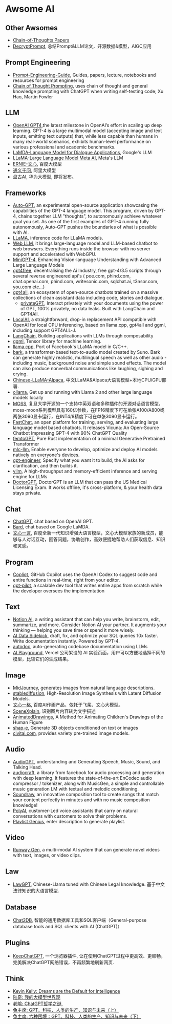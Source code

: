 # Awsome AI

## Other Awsomes

- [Chain-of-Thoughts Papers](https://github.com/Timothyxxx/Chain-of-ThoughtsPapers)
- [DecryptPrompt](https://github.com/DSXiangLi/DecryptPrompt), 总结Prompt&LLM论文，开源数据&模型，AIGC应用

## Prompt Engineering

- [Prompt-Engineering-Guide](https://github.com/dair-ai/Prompt-Engineering-Guide), Guides, papers, lecture, notebooks and resources for prompt engineering
- [Chain of Thought Prompting](https://martinfowler.com/articles/2023-chatgpt-xu-hao.html), uses chain of thought and general knowledge prompting with ChatGPT when writing self-testing code; Xu Hao, Martin Fowler
  
## LLM
- [OpenAI GPT4](https://openai.com/research/gpt-4),the latest milestone in OpenAI’s effort in scaling up deep learning. GPT-4 is a large multimodal model (accepting image and text inputs, emitting text outputs) that, while less capable than humans in many real-world scenarios, exhibits human-level performance on various professional and academic benchmarks.
- [LaMDA-Language Model for Dialogue Applications](https://blog.google/technology/ai/lamda/), Google's LLM
- [LLaMA-Large Language Model Meta AI](https://ai.facebook.com/blog/large-language-model-llama-meta-ai/), Meta's LLM
- [ERNIE-文心](https://wenxin.baidu.com/), 百度大模型
- [通义千问](https://tongyi.aliyun.com/), 阿里大模型
- 盘古AI, 华为大模型, 即将发布。

## Frameworks
- [Auto-GPT](https://github.com/Significant-Gravitas/Auto-GPT), an experimental open-source application showcasing the capabilities of the GPT-4 language model. This program, driven by GPT-4, chains together LLM "thoughts", to autonomously achieve whatever goal you set. As one of the first examples of GPT-4 running fully autonomously, Auto-GPT pushes the boundaries of what is possible with AI.
- [LLaMA](https://github.com/facebookresearch/llama), inference code for LLaMA models.
- [Web LLM](https://github.com/mlc-ai/web-llm), it brings large-language model and LLM-based chatbot to web browsers. Everything runs inside the browser with no server support and accelerated with WebGPU. 
- [MiniGPT-4](https://github.com/Vision-CAIR/MiniGPT-4), Enhancing Vision-language Understanding with Advanced Large Language Models
- [gpt4free](https://github.com/xtekky/gpt4free), decentralising the Ai Industry, free gpt-4/3.5 scripts through several reverse engineered api's ( poe.com, phind.com, chat.openai.com, phind.com, writesonic.com, sqlchat.ai, t3nsor.com, you.com etc...)
- [gpt4all](https://github.com/nomic-ai/gpt4all), an ecosystem of open-source chatbots trained on a massive collections of clean assistant data including code, stories and dialogue.
  - [privateGPT](https://github.com/imartinez/privateGPT), Interact privately with your documents using the power of GPT, 100% privately, no data leaks. Built with LangChain and GPT4All.
- [LocalAI](https://github.com/go-skynet/LocalAI), a straightforward, drop-in replacement API compatible with OpenAI for local CPU inferencing, based on llama.cpp, gpt4all and ggml, including support GPT4ALL-J.
- [LangChain](https://github.com/langchain-ai/langchain), Building applications with LLMs through composability
- [ggml](https://github.com/ggerganov/ggml), Tensor library for machine learning.
- [llama.cpp](https://github.com/ggerganov/llama.cpp), Port of Facebook's LLaMA model in C/C++.
- [bark](https://github.com/suno-ai/bark), a transformer-based text-to-audio model created by Suno. Bark can generate highly realistic, multilingual speech as well as other audio - including music, background noise and simple sound effects. The model can also produce nonverbal communications like laughing, sighing and crying. 
- [Chinese-LLaMA-Alpaca](https://github.com/ymcui/Chinese-LLaMA-Alpaca), 中文LLaMA&Alpaca大语言模型+本地CPU/GPU部署.
- [ollama](https://github.com/jmorganca/ollama), Get up and running with Llama 2 and other large language models locally
- [MOSS](https://github.com/OpenLMLab/MOSS), 复旦大学开源的一个支持中英双语和多种插件的开源对话语言模型，moss-moon系列模型具有160亿参数，在FP16精度下可在单张A100/A800或两张3090显卡运行，在INT4/8精度下可在单张3090显卡运行。
- [FastChat](https://github.com/lm-sys/FastChat), an open platform for training, serving, and evaluating large language model based chatbots. It releases Vicuna: An Open-Source Chatbot Impressing GPT-4 with 90% ChatGPT Quality
- [femtoGPT](https://github.com/keyvank/femtoGPT), Pure Rust implementation of a minimal Generative Pretrained Transformer
- [mlc-llm](https://github.com/mlc-ai/mlc-llm), Enable everyone to develop, optimize and deploy AI models natively on everyone's devices.
- [gpt-engineer](https://github.com/AntonOsika/gpt-engineer), Specify what you want it to build, the AI asks for clarification, and then builds it.
- [vllm](https://github.com/vllm-project/vllm), A high-throughput and memory-efficient inference and serving engine for LLMs
- [DoctorGPT](https://github.com/llSourcell/DoctorGPT), DoctorGPT is an LLM that can pass the US Medical Licensing Exam. It works offline, it's cross-platform, & your health data stays private.

## Chat
- [ChatGPT](https://chat.openai.com/chat), chat based on OpenAI GPT.
- [Bard](https://bard.google.com/), chat based on Google LaMDA.
- [文心一言](https://yiyan.baidu.com/), 百度全新一代知识增强大语言模型，文心大模型家族的新成员，能够与人对话互动，回答问题，协助创作，高效便捷地帮助人们获取信息、知识和灵感。

## Program
- [Copliot](https://github.com/features/copilot/), GitHub Copilot uses the OpenAI Codex to suggest code and entire functions in real-time, right from your editor.
- [gpt-pilot](https://github.com/Pythagora-io/gpt-pilot), a scalable dev tool that writes entire apps from scratch while the developer oversees the implementation

## Text
- [Notion AI](https://www.notion.so/), a writing assistant that can help you write, brainstorm, edit, summarize, and more. Consider Notion AI your partner. It augments your thinking — helping you save time or spend it more wisely.
- [‍AI Data Sidekick](https://www.airops.com/sidekick), draft, fix, and optimize your SQL queries 10x faster. Write documentation instantly. Powered by GPT-4.
- [autodoc](https://github.com/context-labs/autodoc), auto-generating codebase documentation using LLMs
- [AI Playground](https://play.vercel.ai/), Vercel 公司架设的 AI 实验页面，用户可以方便地选择不同的模型，比较它们的生成结果。

## Image
- [MidJourney](https://midjourney.com/), generates images from natural language descriptions.
- [stablediffusion](https://github.com/Stability-AI/stablediffusion), High-Resolution Image Synthesis with Latent Diffusion Models.
- [文心一格](https://yige.baidu.com/), 百度AI作画产品，依托于飞桨、文心大模型。
- [SceneXplain](https://scenex.jina.ai/), 识别图片内容转为文字描述
- [AnimatedDrawings](https://github.com/facebookresearch/AnimatedDrawings), A Method for Animating Children's Drawings of the Human Figure
- [shap-e](https://github.com/openai/shap-e), Generate 3D objects conditioned on text or images
- [civitai.com](https://civitai.com/), provides variety pre-trained image models.

## Audio
- [AudioGPT](https://github.com/AIGC-Audio/AudioGPT), understanding and Generating Speech, Music, Sound, and Talking Head.
- [audiocraft](https://github.com/facebookresearch/audiocraft), a library from facebook for audio processing and generation with deep learning. It features the state-of-the-art EnCodec audio compressor / tokenizer, along with MusicGen, a simple and controllable music generation LM with textual and melodic conditioning.
- [Soundraw](https://soundraw.io/), an innovative composition tool to create songs that match your content perfectly in minutes and with no music composition knowledge!
- [PolyAI](https://poly.ai/), customer-Led voice assistants that carry on natural conversations with customers to solve their problems.
- [Playlist Genius](https://www.playlistgeniusai.com/), enter description to generate playlist.

## Video 
- [Runway Gen](https://research.runwayml.com/gen2), a multi-modal AI system that can generate novel videos with text, images, or video clips.

## Law
- [LawGPT](https://github.com/pengxiao-song/LaWGPT), Chinese-Llama tuned with Chinese Legal knowledge. 基于中文法律知识的大语言模型.

## Database
- [Chat2DB](https://github.com/alibaba/Chat2DB), 智能的通用数据库工具和SQL客户端（General-purpose database tools and SQL clients with AI (ChatGPT)）

## Plugins
- [KeepChatGPT](https://github.com/xcanwin/KeepChatGPT), 一个浏览器插件, 让在使用ChatGPT过程中更高效、更顺畅，完美解决ChatGPT网络错误，不再频繁地刷新网页.

## Think
- [Kevin Kelly: Dreams are the Default for Intelligence](https://kk.org/thetechnium/dreams-are-the-default-for-intelligence/)
- [陆奇: 我的大模型世界观](https://mp.weixin.qq.com/s/_ZvyxRpgIA4L4pqfcQtPTQ)
- [老喻: ChatGPT哲学之谜](https://mp.weixin.qq.com/s/b6icSbY2OA7BAVbuR8DhCw), 
- [兔主席: GPT、科技、人类的生产、知识与未来（上）](https://mp.weixin.qq.com/s/EKwKoMLCR25CqQVFrEuEgg)
- [兔主席: 六种困境：GPT、科技、人类的生产、知识与未来（下）](https://mp.weixin.qq.com/s/vegZOl7ZoZBRDxS-gTqfAQ)

